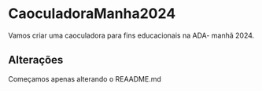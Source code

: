 # CaoculadoraManha2024
Vamos criar uma caoculadora para fins educacionais na ADA- manhã 2024.

## Alterações
Começamos apenas alterando o REAADME.md
